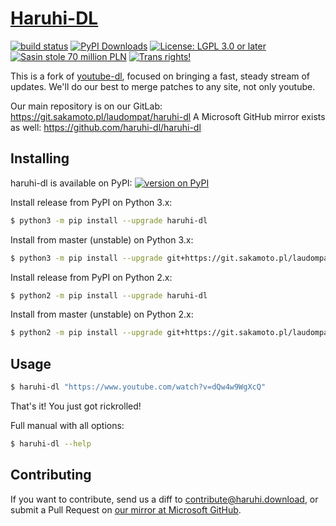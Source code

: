 # [Haruhi-DL](https://haruhi.download/)

[![build status](https://img.shields.io/gitlab/pipeline/laudom/haruhi-dl/master?gitlab_url=https%3A%2F%2Fgit.sakamoto.pl&style=flat-square)](https://git.sakamoto.pl/laudom/haruhi-dl/-/pipelines)
[![PyPI Downloads](https://img.shields.io/pypi/dm/haruhi-dl?style=flat-square)](https://pypi.org/project/haruhi-dl/)
[![License: LGPL 3.0 or later](https://img.shields.io/pypi/l/haruhi-dl?style=flat-square)](https://git.sakamoto.pl/laudom/haruhi-dl/-/blob/master/README.md)
[![Sasin stole 70 million PLN](https://img.shields.io/badge/Sasin-stole%2070%20million%20PLN-orange?style=flat-square)](https://www.planeta.pl/Wiadomosci/Polityka/Ile-kosztowaly-karty-wyborcze-Sasin-do-wiezienia-Wybory-odwolane)
[![Trans rights!](https://img.shields.io/badge/Trans-rights!-5BCEFA?style=flat-square)](http://transfuzja.org/en/artykuly/trans_people_in_poland/situation.htm)

This is a fork of [youtube-dl](https://yt-dl.org/), focused on bringing a fast, steady stream of updates. We'll do our best to merge patches to any site, not only youtube.

Our main repository is on our GitLab: https://git.sakamoto.pl/laudompat/haruhi-dl
A Microsoft GitHub mirror exists as well: https://github.com/haruhi-dl/haruhi-dl

## Installing

haruhi-dl is available on PyPI: [![version on PyPI](https://img.shields.io/pypi/v/haruhi-dl?style=flat-square)](https://pypi.org/project/haruhi-dl/)

Install release from PyPI on Python 3.x:
```sh
$ python3 -m pip install --upgrade haruhi-dl
```
Install from master (unstable) on Python 3.x:
```sh
$ python3 -m pip install --upgrade git+https://git.sakamoto.pl/laudompat/haruhi-dl.git
```

Install release from PyPI on Python 2.x:
```sh
$ python2 -m pip install --upgrade haruhi-dl
```
Install from master (unstable) on Python 2.x:
```sh
$ python2 -m pip install --upgrade git+https://git.sakamoto.pl/laudompat/haruhi-dl.git
```

## Usage

```sh
$ haruhi-dl "https://www.youtube.com/watch?v=dQw4w9WgXcQ"
```
That's it! You just got rickrolled!

Full manual with all options:
```sh
$ haruhi-dl --help
```
## Contributing

If you want to contribute, send us a diff to <contribute@haruhi.download>, or submit a Pull Request on [our mirror at Microsoft GitHub](https://github.com/haruhi-dl/haruhi-dl).
